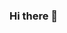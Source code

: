 ### Hi there 👋

<!--
**MrDragonBoi/MrDragonBoi** is a ✨ _special_ ✨ repository because its `README.md` (this file) appears on your GitHub profile.

Here are some ideas to get you started:

- 🔭 I’m currently working on Moderatus (https://github.com/moderatus-inc/moderatus)
- 🌱 I’m currently learning Python
- 📫 How to reach me: Discord (MrDragonBoi ඞ#7894, **must** be in a mutual server with me OR join my support server (https://discord.gg/EyKqRNT))
- 😄 Pronouns: He/Him/His

AAAAAAND that's probably it for stuff about me. Anyways, ~~star my stuff or get rekt n00b~~ be sure to check out my repos! <3
-->
